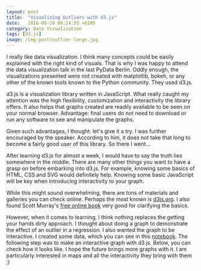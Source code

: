 ```yaml
---
layout: post
title:  "Visualizing Outliers with d3.js"
date:   2016-08-29 00:24:55 +0100
category: Data Visualization
tags: [d3.js]
image: /img-post/outlier-large.jpg
---
```


I really like data visualization. I think many concepts could be easily explained with the right kind of visuals. That is why I was happy to attend the data visualization talk in the last PyData Berlin. Oddly enough, the visualizations presented were not created with matplotlib, bokeh, or any other of the known tools known to the Python community. They used d3.js.

d3.js is a visualization library written in JavaScript. What really caught my attention was the high flexibility, customization and interactivity the library offers. It also helps that graphs created are readily available to be seen on your normal browser. Advantage: final users do not need to download or run any software to see and manipulate the graphs.

Given such advantages, I thought: let's give it a try. I was further encouraged by the speaker. According  to him, it does not take that long to become a fairly good user of this library. So there I went...

After learning d3.js for almost a week, I would have to say the truth lies somewhere in the middle. There are many other things you want to have a grasp on before embarking into d3.js. For example, knowing some basics of HTML, CSS and SVG would definitely help. Knowing some basic JavaScript will be key when introducing interactivity to your graph.

While this might sound overwhelming, there are tons of materials and galleries you can check online. Perhaps the most known is [d3js.org](https://d3js.org/). I also found Scott Murray's [free online book](http://chimera.labs.oreilly.com/books/1230000000345) very good for clarifying the basics.

However, when it comes to learning, I think nothing replaces the getting your hands dirty approach. I thought about doing a graph to demonstrate the effect of an outlier in a regression. I also wanted the graph to be interactive. I created some data, which you can see in this [notebook](https://github.com/jlcoto/visualizations/blob/master/Outliers_d3.js.ipynb). The following step was to make an interactive graph with d3.js. Below, you can check how it looks like. I hope the future brings more graphs with it. I am particularly interested in maps and all the interactivity they bring with them ;)



<script src="https://d3js.org/d3.v4.min.js"></script>

<script type="text/javascript">
            //Width and height
            var w = 600;
            var h = 350;
            var padding = 30;
            var intro_outlier = true;

            d3.csv("/data/original_ds.csv", function(data) {
                data.forEach( function(d) {
                    d.ind_var = +d.ind_var;
                    d.dep_var = +d.dep_var;
                    d.pred_1 = +d.pred_1;
                    d.dep_var_2 = +d.dep_var_2;
                    d.pred_val_2 = +d.pred_val_2;
                });


            var xScale = d3.scaleLinear()
                        .domain([0, d3.max(data, function(d) {return d.ind_var; })])
                        .range([padding, w - padding*2]);

            var yScale = d3.scaleLinear()
                        .domain([0, d3.max(data, function(d) {return d.dep_var; })])
                        .range([h - padding, padding]);


            var xAxis = d3.axisBottom()
                            .scale(xScale)
                            .ticks(5);

            var yAxis = d3.axisLeft()
                        .scale(yScale)
                        .ticks(5);

            var svg = d3.select("div#example")
                .append("svg")
                .attr("width", w)
                .attr("height", h);

            //Adding the scatter plot

            svg.selectAll("circle")
                .data(data)
                .enter()
                .append("circle")
                .attr('cx', function(d) {
                    return xScale(d.ind_var);
                })
                .attr('cy', function(d) {
                    return yScale(d.dep_var);
                })
                .attr('r', 2.5)
                .attr("fill", "#1E69A0");

            svg.append("g")
                .attr("class", "x axis")
                .attr("transform", "translate(0," + (h - padding) + ")")
                .call(xAxis);

            svg.append("g")
                .attr("class", "y axis")
                .attr('transform', "translate(" + padding + ",0)" )
                .call(yAxis);

            //Adding the line

            var valueline = d3.line()
                    .x(function(d) { return xScale(d.ind_var); })
                    .y(function(d) { return yScale(d.pred_1); });

            var path = svg.append("path")
                .attr("class", "line")
                .attr("d", valueline(data))
                .attr("stroke", "#BB1A0C")
                .attr("stroke-width", "2.5")
                .attr("fill", "none");

            var outlier_intro = svg.append("text")
                    .text("Introducing/dropping outlier")
                    .attr('x', xScale(0.55) )
                    .attr('y', yScale(10) )
                    .attr("font-family", "sans-serif")
                    .attr("font-size", "15px")
                    .attr('id', "outlier")
                    .attr('fill', "#767688" )
                    .attr('cursor', "pointer" );

            d3.select("#outlier")
                .on("click", function() {

                    if (intro_outlier) {
                         //Shifting yScale so it readapts to changes
                        // xScale.domain([0, d3.max(data, function(d) {return d.dep_var; })])
                        yScale.domain([0, d3.max(data, function(d) {return d.dep_var_2; })]);

                        // d3.selectAll('circle').remove();

                        svg.selectAll("circle")
                            .data(data)
                            .transition()
                            .duration(1500)
                            .attr('cx', function(d) {
                                return xScale(d.ind_var);
                            })
                            .attr('cy', function(d) {
                                return yScale(d.dep_var_2);
                            })
                            .attr('r', 3)
                            .attr("fill", "#1E69A0");

                        d3.selectAll('.y.axis')
                            .transition()
                            .duration(900)
                            .remove();

                        svg.append("g")
                            .attr('class', "y axis" )
                            .attr("transform", "translate(" + padding + ",0)")
                            .call(yAxis);


                        valueline.y(function(d) { return yScale(d.pred_1); });

                        path.transition()
                            .duration(3000)
                            .attr("d", valueline(data));

                        svg.select(".x.axis")
                            .transition()
                            .duration(1000)
                            .call(xAxis);

                        svg.select(".y.axis")
                            .transition()
                            .duration(1000)
                            .call(yAxis);

                        var valueline_comp = d3.line()
                            .x(function(d) { return xScale(d.ind_var); })
                            .y(function(d) { return yScale(d.pred_val_2); });

                        var comp_line = svg.append("path")
                            .attr("class", "comp_line")
                            .attr("d", valueline_comp(data))
                            .attr("stroke", "#2C2B95")
                            .attr("stroke-width", "2.5")
                            .attr("fill", "none");

                        var totalLength = path.node().getTotalLength();

                        comp_line
                            .attr("stroke-dasharray", totalLength + " " + totalLength)
                            .attr("stroke-dashoffset", totalLength)
                            .transition(d3.easeLinear)
                            .delay(1500)
                            .duration(1500)
                            .attr("stroke-dashoffset", 0);

                        var regression_text = svg.append("text")
                                .text("Original Regression")
                                .attr('class', "desc" )
                                .attr('x', xScale(7.5) )
                                .attr('y', yScale(5))
                                .attr("font-family", "sans-serif")
                                .attr("font-size", "10px")
                                .attr('id', "outlier")
                                .attr('fill', "#767688" );

                        var regression_out_text = svg.append("text")
                                .attr('class', "desc" )
                                .text("Outlier Regression")
                                .attr('x', xScale(7.5) )
                                .attr('y', yScale(15))
                                .attr("font-family", "sans-serif")
                                .attr("font-size", "10px")
                                .attr('id', "outlier")
                                .attr('fill', "#767688" );


                        intro_outlier = !true

                            } else {

                        yScale.domain([0, d3.max(data, function(d) {return d.dep_var; })]);

                        d3.selectAll('.y.axis')
                            .transition()
                            .duration(900)
                            .remove();

                        svg.append("g")
                            .attr('class', "y axis" )
                            .attr("transform", "translate(" + padding + ",0)")
                            .call(yAxis);

                        svg.select(".y.axis")
                            .transition()
                            .duration(1000)
                            .call(yAxis);

                        svg.selectAll("circle")
                            .attr('cx', function(d) {
                                return xScale(d.ind_var);
                            })
                        .attr('cy', function(d) {
                            return yScale(d.dep_var);
                            })

                        d3.selectAll('.comp_line')
                            .transition()
                            .duration(2000)
                            .remove();

                        d3.selectAll(".desc")
                            .transition()
                            .duration(1000)
                            .remove();

                        valueline.y(function(d) { return yScale(d.pred_1); });

                        path.transition()
                            .duration(2500)
                            .attr("d", valueline(data));

                        intro_outlier = true;
                            }
                });
            });

</script>

<div id="example">
</div>